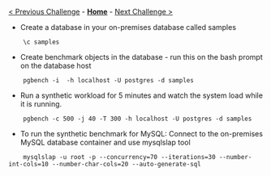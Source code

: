 [< Previous Challenge](./01-assessment.md) - **[Home](../README.md)** - [Next Challenge >](./04-offline-cutover-validation.md)

* Create a database in your on-premises database called samples
``` shell
    \c samples
```
* Create benchmark objects in the database - run this on the bash prompt on the database host
``` shell
    pgbench -i  -h localhost -U postgres -d samples 
```
* Run a synthetic workload for 5 minutes and watch the system load while it is running. 
``` shell
    pgbench -c 500 -j 40 -T 300 -h localhost -U postgres -d samples
```
* To run the synthetic benchmark for MySQL:
    Connect to the on-premises MySQL database container and use mysqlslap tool
``` shell
    mysqlslap -u root -p --concurrency=70 --iterations=30 --number-int-cols=10 --number-char-cols=20 --auto-generate-sql
```
